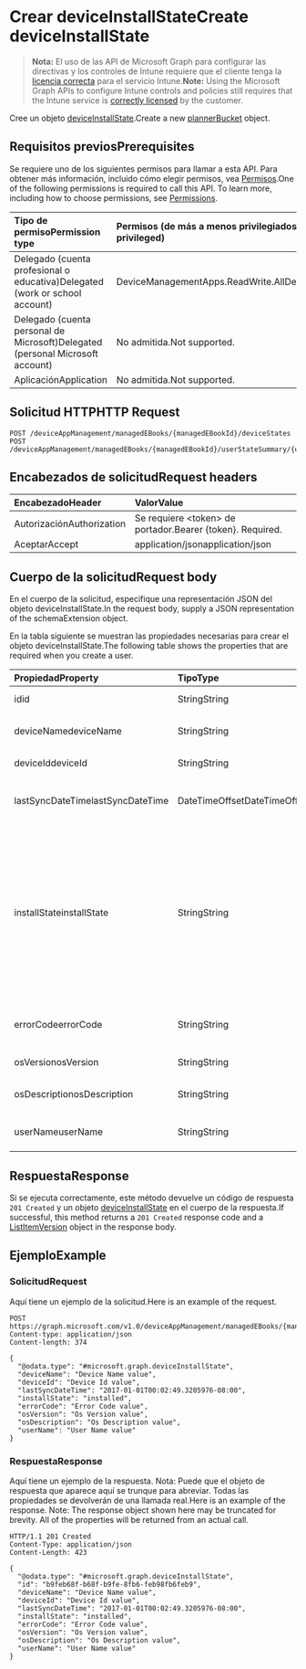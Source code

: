 # <a name="create-deviceinstallstate"></a><span data-ttu-id="0bec3-101">Crear deviceInstallState</span><span class="sxs-lookup"><span data-stu-id="0bec3-101">Create deviceInstallState</span></span>

> <span data-ttu-id="0bec3-102">**Nota:** El uso de las API de Microsoft Graph para configurar las directivas y los controles de Intune requiere que el cliente tenga la [licencia correcta](https://go.microsoft.com/fwlink/?linkid=839381) para el servicio Intune.</span><span class="sxs-lookup"><span data-stu-id="0bec3-102">**Note:** Using the Microsoft Graph APIs to configure Intune controls and policies still requires that the Intune service is [correctly licensed](https://go.microsoft.com/fwlink/?linkid=839381) by the customer.</span></span>

<span data-ttu-id="0bec3-103">Cree un objeto [deviceInstallState](../resources/intune_books_deviceinstallstate.md).</span><span class="sxs-lookup"><span data-stu-id="0bec3-103">Create a new [plannerBucket](../resources/intune_books_deviceinstallstate.md) object.</span></span>
## <a name="prerequisites"></a><span data-ttu-id="0bec3-104">Requisitos previos</span><span class="sxs-lookup"><span data-stu-id="0bec3-104">Prerequisites</span></span>
<span data-ttu-id="0bec3-p101">Se requiere uno de los siguientes permisos para llamar a esta API. Para obtener más información, incluido cómo elegir permisos, vea [Permisos](../../../concepts/permissions_reference.md).</span><span class="sxs-lookup"><span data-stu-id="0bec3-p101">One of the following permissions is required to call this API. To learn more, including how to choose permissions, see [Permissions](../../../concepts/permissions_reference.md).</span></span>

|<span data-ttu-id="0bec3-107">Tipo de permiso</span><span class="sxs-lookup"><span data-stu-id="0bec3-107">Permission type</span></span>|<span data-ttu-id="0bec3-108">Permisos (de más a menos privilegiados)</span><span class="sxs-lookup"><span data-stu-id="0bec3-108">Permissions (from least to most privileged)</span></span>|
|:---|:---|
|<span data-ttu-id="0bec3-109">Delegado (cuenta profesional o educativa)</span><span class="sxs-lookup"><span data-stu-id="0bec3-109">Delegated (work or school account)</span></span>|<span data-ttu-id="0bec3-110">DeviceManagementApps.ReadWrite.All</span><span class="sxs-lookup"><span data-stu-id="0bec3-110">DeviceManagementApps.ReadWrite.All</span></span>|
|<span data-ttu-id="0bec3-111">Delegado (cuenta personal de Microsoft)</span><span class="sxs-lookup"><span data-stu-id="0bec3-111">Delegated (personal Microsoft account)</span></span>|<span data-ttu-id="0bec3-112">No admitida.</span><span class="sxs-lookup"><span data-stu-id="0bec3-112">Not supported.</span></span>|
|<span data-ttu-id="0bec3-113">Aplicación</span><span class="sxs-lookup"><span data-stu-id="0bec3-113">Application</span></span>|<span data-ttu-id="0bec3-114">No admitida.</span><span class="sxs-lookup"><span data-stu-id="0bec3-114">Not supported.</span></span>|

## <a name="http-request"></a><span data-ttu-id="0bec3-115">Solicitud HTTP</span><span class="sxs-lookup"><span data-stu-id="0bec3-115">HTTP Request</span></span>
<!-- {
  "blockType": "ignored"
}
-->
``` http
POST /deviceAppManagement/managedEBooks/{managedEBookId}/deviceStates
POST /deviceAppManagement/managedEBooks/{managedEBookId}/userStateSummary/{userInstallStateSummaryId}/deviceStates
```

## <a name="request-headers"></a><span data-ttu-id="0bec3-116">Encabezados de solicitud</span><span class="sxs-lookup"><span data-stu-id="0bec3-116">Request headers</span></span>
|<span data-ttu-id="0bec3-117">Encabezado</span><span class="sxs-lookup"><span data-stu-id="0bec3-117">Header</span></span>|<span data-ttu-id="0bec3-118">Valor</span><span class="sxs-lookup"><span data-stu-id="0bec3-118">Value</span></span>|
|:---|:---|
|<span data-ttu-id="0bec3-119">Autorización</span><span class="sxs-lookup"><span data-stu-id="0bec3-119">Authorization</span></span>|<span data-ttu-id="0bec3-120">Se requiere &lt;token&gt; de portador.</span><span class="sxs-lookup"><span data-stu-id="0bec3-120">Bearer {token}. Required.</span></span>|
|<span data-ttu-id="0bec3-121">Aceptar</span><span class="sxs-lookup"><span data-stu-id="0bec3-121">Accept</span></span>|<span data-ttu-id="0bec3-122">application/json</span><span class="sxs-lookup"><span data-stu-id="0bec3-122">application/json</span></span>|

## <a name="request-body"></a><span data-ttu-id="0bec3-123">Cuerpo de la solicitud</span><span class="sxs-lookup"><span data-stu-id="0bec3-123">Request body</span></span>
<span data-ttu-id="0bec3-124">En el cuerpo de la solicitud, especifique una representación JSON del objeto deviceInstallState.</span><span class="sxs-lookup"><span data-stu-id="0bec3-124">In the request body, supply a JSON representation of the schemaExtension object.</span></span>

<span data-ttu-id="0bec3-125">En la tabla siguiente se muestran las propiedades necesarias para crear el objeto deviceInstallState.</span><span class="sxs-lookup"><span data-stu-id="0bec3-125">The following table shows the properties that are required when you create a user.</span></span>

|<span data-ttu-id="0bec3-126">Propiedad</span><span class="sxs-lookup"><span data-stu-id="0bec3-126">Property</span></span>|<span data-ttu-id="0bec3-127">Tipo</span><span class="sxs-lookup"><span data-stu-id="0bec3-127">Type</span></span>|<span data-ttu-id="0bec3-128">Descripción</span><span class="sxs-lookup"><span data-stu-id="0bec3-128">Description</span></span>|
|:---|:---|:---|
|<span data-ttu-id="0bec3-129">id</span><span class="sxs-lookup"><span data-stu-id="0bec3-129">id</span></span>|<span data-ttu-id="0bec3-130">String</span><span class="sxs-lookup"><span data-stu-id="0bec3-130">String</span></span>|<span data-ttu-id="0bec3-131">Clave de la entidad.</span><span class="sxs-lookup"><span data-stu-id="0bec3-131">Key of the setting.</span></span>|
|<span data-ttu-id="0bec3-132">deviceName</span><span class="sxs-lookup"><span data-stu-id="0bec3-132">deviceName</span></span>|<span data-ttu-id="0bec3-133">String</span><span class="sxs-lookup"><span data-stu-id="0bec3-133">String</span></span>|<span data-ttu-id="0bec3-134">Nombre del dispositivo.</span><span class="sxs-lookup"><span data-stu-id="0bec3-134">Device name.</span></span>|
|<span data-ttu-id="0bec3-135">deviceId</span><span class="sxs-lookup"><span data-stu-id="0bec3-135">deviceId</span></span>|<span data-ttu-id="0bec3-136">String</span><span class="sxs-lookup"><span data-stu-id="0bec3-136">String</span></span>|<span data-ttu-id="0bec3-137">Id. del dispositivo</span><span class="sxs-lookup"><span data-stu-id="0bec3-137">Device Id.</span></span>|
|<span data-ttu-id="0bec3-138">lastSyncDateTime</span><span class="sxs-lookup"><span data-stu-id="0bec3-138">lastSyncDateTime</span></span>|<span data-ttu-id="0bec3-139">DateTimeOffset</span><span class="sxs-lookup"><span data-stu-id="0bec3-139">DateTimeOffset</span></span>|<span data-ttu-id="0bec3-140">Fecha y hora de la última sincronización.</span><span class="sxs-lookup"><span data-stu-id="0bec3-140">Last sync date and time.</span></span>|
|<span data-ttu-id="0bec3-141">installState</span><span class="sxs-lookup"><span data-stu-id="0bec3-141">installState</span></span>|<span data-ttu-id="0bec3-142">String</span><span class="sxs-lookup"><span data-stu-id="0bec3-142">String</span></span>|<span data-ttu-id="0bec3-143">El estado de instalación del libro electrónico.</span><span class="sxs-lookup"><span data-stu-id="0bec3-143">The install state of the eBook.</span></span> <span data-ttu-id="0bec3-144">Los valores posibles son: `notApplicable`, `installed`, `failed`, `notInstalled`, `uninstallFailed` y `unknown`.</span><span class="sxs-lookup"><span data-stu-id="0bec3-144">Possible values are: `notApplicable`, `installed`, `failed`, `notInstalled`, `uninstallFailed`, `unknown`.</span></span>|
|<span data-ttu-id="0bec3-145">errorCode</span><span class="sxs-lookup"><span data-stu-id="0bec3-145">errorCode</span></span>|<span data-ttu-id="0bec3-146">String</span><span class="sxs-lookup"><span data-stu-id="0bec3-146">String</span></span>|<span data-ttu-id="0bec3-147">El código de error si hay errores de instalación.</span><span class="sxs-lookup"><span data-stu-id="0bec3-147">The error code for install failures.</span></span>|
|<span data-ttu-id="0bec3-148">osVersion</span><span class="sxs-lookup"><span data-stu-id="0bec3-148">osVersion</span></span>|<span data-ttu-id="0bec3-149">String</span><span class="sxs-lookup"><span data-stu-id="0bec3-149">String</span></span>|<span data-ttu-id="0bec3-150">Versión del sistema operativo.</span><span class="sxs-lookup"><span data-stu-id="0bec3-150">OS Version.</span></span>|
|<span data-ttu-id="0bec3-151">osDescription</span><span class="sxs-lookup"><span data-stu-id="0bec3-151">osDescription</span></span>|<span data-ttu-id="0bec3-152">String</span><span class="sxs-lookup"><span data-stu-id="0bec3-152">String</span></span>|<span data-ttu-id="0bec3-153">Descripción del sistema operativo.</span><span class="sxs-lookup"><span data-stu-id="0bec3-153">OS Description.</span></span>|
|<span data-ttu-id="0bec3-154">userName</span><span class="sxs-lookup"><span data-stu-id="0bec3-154">userName</span></span>|<span data-ttu-id="0bec3-155">String</span><span class="sxs-lookup"><span data-stu-id="0bec3-155">String</span></span>|<span data-ttu-id="0bec3-156">Nombre de usuario del dispositivo.</span><span class="sxs-lookup"><span data-stu-id="0bec3-156">Device User Name.</span></span>|



## <a name="response"></a><span data-ttu-id="0bec3-157">Respuesta</span><span class="sxs-lookup"><span data-stu-id="0bec3-157">Response</span></span>
<span data-ttu-id="0bec3-158">Si se ejecuta correctamente, este método devuelve un código de respuesta `201 Created` y un objeto [deviceInstallState](../resources/intune_books_deviceinstallstate.md) en el cuerpo de la respuesta.</span><span class="sxs-lookup"><span data-stu-id="0bec3-158">If successful, this method returns a `201 Created` response code and a [ListItemVersion](../resources/intune_books_deviceinstallstate.md) object in the response body.</span></span>

## <a name="example"></a><span data-ttu-id="0bec3-159">Ejemplo</span><span class="sxs-lookup"><span data-stu-id="0bec3-159">Example</span></span>
### <a name="request"></a><span data-ttu-id="0bec3-160">Solicitud</span><span class="sxs-lookup"><span data-stu-id="0bec3-160">Request</span></span>
<span data-ttu-id="0bec3-161">Aquí tiene un ejemplo de la solicitud.</span><span class="sxs-lookup"><span data-stu-id="0bec3-161">Here is an example of the request.</span></span>
``` http
POST https://graph.microsoft.com/v1.0/deviceAppManagement/managedEBooks/{managedEBookId}/deviceStates
Content-type: application/json
Content-length: 374

{
  "@odata.type": "#microsoft.graph.deviceInstallState",
  "deviceName": "Device Name value",
  "deviceId": "Device Id value",
  "lastSyncDateTime": "2017-01-01T00:02:49.3205976-08:00",
  "installState": "installed",
  "errorCode": "Error Code value",
  "osVersion": "Os Version value",
  "osDescription": "Os Description value",
  "userName": "User Name value"
}
```

### <a name="response"></a><span data-ttu-id="0bec3-162">Respuesta</span><span class="sxs-lookup"><span data-stu-id="0bec3-162">Response</span></span>
<span data-ttu-id="0bec3-p103">Aquí tiene un ejemplo de la respuesta. Nota: Puede que el objeto de respuesta que aparece aquí se trunque para abreviar. Todas las propiedades se devolverán de una llamada real.</span><span class="sxs-lookup"><span data-stu-id="0bec3-p103">Here is an example of the response. Note: The response object shown here may be truncated for brevity. All of the properties will be returned from an actual call.</span></span>
``` http
HTTP/1.1 201 Created
Content-Type: application/json
Content-Length: 423

{
  "@odata.type": "#microsoft.graph.deviceInstallState",
  "id": "b9feb68f-b68f-b9fe-8fb6-feb98fb6feb9",
  "deviceName": "Device Name value",
  "deviceId": "Device Id value",
  "lastSyncDateTime": "2017-01-01T00:02:49.3205976-08:00",
  "installState": "installed",
  "errorCode": "Error Code value",
  "osVersion": "Os Version value",
  "osDescription": "Os Description value",
  "userName": "User Name value"
}
```



